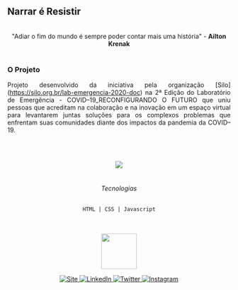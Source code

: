 ## Narrar é Resistir
<br>

<div align="center">
"Adiar o fim do mundo é sempre poder contar mais uma história" - <strong>Ailton Krenak</strong>
 <br>
 <br>
  
<div align="justify">

### O Projeto

Projeto desenvolvido da iniciativa pela organização [Silo] (https://silo.org.br/lab-emergencia-2020-doc) na 2ª Edição do Laboratório de Emergência - COVID–19_RECONFIGURANDO O FUTURO que uniu pessoas que acreditam na colaboração e na inovação em um espaço virtual para levantarem juntas soluções para os complexos problemas que enfrentam suas comunidades diante dos impactos da pandemia da COVID–19.

</div>

<br><br>

<div  align="center">
  <a href="http://narrareresistir.org/" target="_blank">
    <img src="https://ik.imagekit.io/fernandadegolin/Component_1_hog49WflTB.png"/>
 </a>
</div>
<br>
  
###### Tecnologias
`HTML | CSS | Javascript`

<br>
<br>
<div  align="center">
  <img width="80" src="https://ik.imagekit.io/fernandadegolin/fe_ubZ9V1aBl.png" />
  
<!-- Site -->
<p align="center">
  
  <a href="https://fernandadegolin.github.io/fernandadegolin/" target="_blank">
    <img alt="Site" src="https://img.shields.io/twitter/url?label=Site&logoColor=white&style=for-the-badge&url=https%3A%2F%2Ffernandadegolin.github.io%2Ffernandadegolin%2F">
  </a>


<!-- LinkedIn -->
  <a href="https://www.linkedin.com/in/fernandadegolin/">
    <img alt="LinkedIn" src="https://img.shields.io/twitter/url?label=linkedin&logo=linkedin&logoColor=white&style=for-the-badge&url=https%3A%2F%2Fwww.linkedin.com%2Fin%2Ffernandadegolin%2F">
  </a>

<!-- Twitter -->
  <a href="https://twitter.com/fesiviero">
    <img alt="Twitter" src="https://img.shields.io/twitter/url?label=twitter&logo=twitter&logoColor=white&style=for-the-badge&url=https%3A%2F%2Ftwitter.com%2Ffesiviero">
  </a>
  
  
  <!-- Instagram -->
  <a href="https://www.instagram.com/fernandadegolin/">
    <img alt="Instagram" src="https://img.shields.io/twitter/url?label=instagram&logo=instagram&logoColor=white&style=for-the-badge&url=https%3A%2F%2Fwww.instagram.com%2Ffernandadegolin%2F">
  </a>
  </p>
</div>

</div> 
